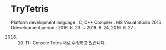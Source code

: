 # TryTetris

Platform development language : C, C++
Compiler : MS Visual Studio 2015
Ddevelopment period : 2016. 6. 23. ~ 2016. 6. 24, 2016. 6. 27

2016. 10. 11 : Console Tetris 새로 수정하고 있습니다.
